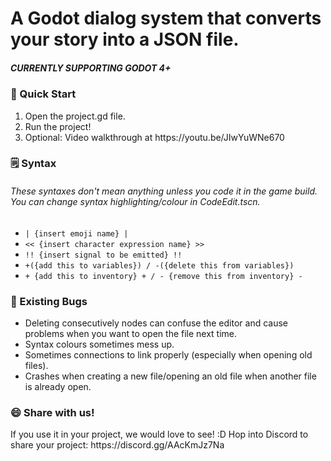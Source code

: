 <h1>A Godot dialog system that converts your story into a JSON file.</h1>

<h5>CURRENTLY SUPPORTING GODOT 4+</h5>

<h3>👋 Quick Start</h3>
<ol>
  <li>Open the project.gd file.</li>
  <li>Run the project!</li>
  <li>Optional: Video walkthrough at https://youtu.be/JIwYuWNe670</li>
</ol>

<h3>🗒️ Syntax</h3>
<h6>These syntaxes don't mean anything unless you code it in the game build. You can change syntax highlighting/colour in CodeEdit.tscn.</h6>
<ul>
  <li><code>| {insert emoji name} |</code></li>
  <li><code><< {insert character expression name} >></code></li>
  <li><code>!! {insert signal to be emitted} !!</code></li>
  <li><code>+({add this to variables}) / -({delete this from variables})</code></li>
  <li><code>+ {add this to inventory} + / - {remove this from inventory} -</code></li>
</ul>

<h3>🐛 Existing Bugs</h3>
<ul>
  <li>Deleting consecutively nodes can confuse the editor and cause problems when you want to open the file next time.</li>
  <li>Syntax colours sometimes mess up.</li>
  <li>Sometimes connections to link properly (especially when opening old files).</li>
  <li>Crashes when creating a new file/opening an old file when another file is already open.</li>
</ul>

<h3>😄 Share with us!</h3>
If you use it in your project, we would love to see! :D
Hop into Discord to share your project: https://discord.gg/AAcKmJz7Na
